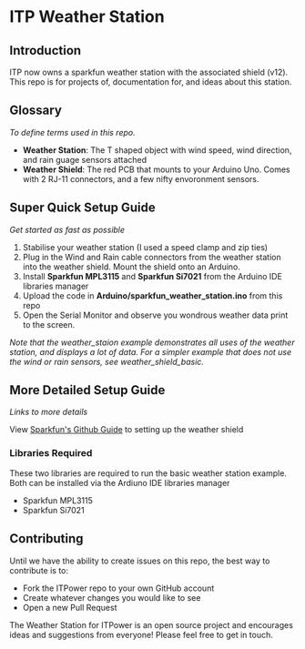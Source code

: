 # ITP Weather Station

## Introduction

ITP now owns a sparkfun weather station with the associated shield (v12). This repo is for projects of, documentation for, and ideas about this station.

## Glossary
*To define terms used in this repo.*

- **Weather Station**: The T shaped object with wind speed, wind direction, and rain guage sensors attached
- **Weather Shield**: The red PCB that mounts to your Arduino Uno. Comes with 2 RJ-11 connectors, and a few nifty envoronment sensors.

## Super Quick Setup Guide
*Get started as fast as possible*

1. Stabilise your weather station (I used a speed clamp and zip ties)
2. Plug in the Wind and Rain cable connectors from the weather station into the weather shield. Mount the shield onto an Arduino.
3. Install **Sparkfun MPL3115** and **Sparkfun Si7021** from the Arduino IDE libraries manager
4. Upload the code in **Arduino/sparkfun_weather_station.ino** from this repo
5. Open the Serial Monitor and observe you wondrous weather data print to the screen.

*Note that the weather_staion example demonstrates all uses of the weather station, and displays a lot of data. For a simpler example that does not use the wind or rain sensors, see weather_shield_basic.*


## More Detailed Setup Guide
*Links to more details*

View [Sparkfun's Github Guide](https://github.com/sparkfun/Weather_Shield) to setting up the weather shield

### Libraries Required

These two libraries are required to run the basic weather station example. Both can be installed via the Ardiuno IDE libraries manager

- Sparkfun MPL3115
- Sparkfun Si7021

## Contributing
Until we have the ability to create issues on this repo, the best way to contribute is to:
- Fork the ITPower repo to your own GitHub account
- Create whatever changes you would like to see
- Open a new Pull Request

The Weather Station for ITPower is an open source project and encourages ideas and suggestions from everyone! Please feel free to get in touch.
